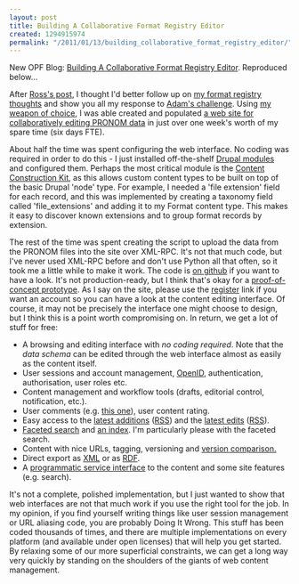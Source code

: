 ```yaml
---
layout: post
title: Building A Collaborative Format Registry Editor
created: 1294915974
permalink: "/2011/01/13/building_collaborative_format_registry_editor/"
---
```

<p>
New OPF Blog: <a href="">Building A Collaborative Format Registry Editor</a>. Reproduced below...
</p>
<!--break-->
<p>
After <a href="http://www.openplanetsfoundation.org/node/591">Ross's post</a>, I thought I'd better follow up on <a href="http://www.openplanetsfoundation.org/node/588">my format registry thoughts</a> and show you all my response to <a href="http://www.openplanetsfoundation.org/node/565">Adam's challenge</a>. Using <a href="http://drupal.org/">my weapon of choice</a>, I was able created and populated <a href="http://beta.domd.info/">a web site for collaboratively editing PRONOM data</a> in just over one week's worth of my spare time (six days FTE).
</p><p>
About half the time was spent configuring the web interface. No coding was required in order to do this - I just installed off-the-shelf <a href="http://drupal.org/project/modules">Drupal modules</a> and configured them. Perhaps the most critical module is the <a href="http://drupal.org/project/cck">Content Construction Kit</a>, as this allows custom content types to be built on top of the basic Drupal 'node' type. For example, I needed a 'file extension' field for each record, and this was implemented by creating a taxonomy field called 'file_extensions' and adding it to my Format content type. This makes it easy to discover known extensions and to group format records by extension.
</p><p>
The rest of the time was spent creating the script to upload the data from the PRONOM files into the site over XML-RPC. It's not that much code, but I've never used XML-RPC before and don't use Python all that often, so it took me a little while to make it work. The code is <a href="https://github.com/anjackson/foreg">on github</a> if you want to have a look. It's not production-ready, but I think that's okay for a <a href="http://beta.domd.info">proof-of-concept prototype</a>. As I say on the site, please use the <a href="http://beta.domd.info/user/register">register</a> link if you want an account so you can have a look at the content editing interface. Of course, it may not be precisely the interface one might choose to design, but I think this is a point worth compromising on. In return, we get a lot of stuff for free:
</p>
<ul>
<li>A browsing and editing interface with <i>no coding required</i>. Note that the <i>data schema</i> can be edited through the web interface almost as easily as the content itself.</li>
<li>User sessions and account management, <a href="http://openid.net/">OpenID</a>, authentication, authorisation, user roles etc.</li>
<li>Content management and workflow tools (drafts, editorial control, notification, etc.).</li>
<li>User comments (e.g. <a href="http://beta.domd.info/pronom/x-fmt/392#comment-1">this one</a>), user content rating.</li>
<li>Easy access to the <a href="http://beta.domd.info/">latest additions</a> (<a href="http://beta.domd.info/rss.xml">RSS</a>) and the <a href="http://beta.domd.info/tracker">latest edits</a> (<a href="http://beta.domd.info/recent-edits.rss.xml">RSS</a>).</li>
<li><a href="http://beta.domd.info/facets">Faceted search</a> and <a href="http://beta.domd.info/glossary">an index</a>. I'm particularly please with the faceted search.</li>
<li>Content with nice URLs, tagging, versioning and <a href="http://beta.domd.info/node/1338/revisions/view/9074/18869">version comparison.</a></li>
<li>Direct export as <a href="http://beta.domd.info/node/1338/xml">XML</a> or as <a href="http://beta.domd.info/node/1338/rdf">RDF</a>.</li>
<li>A <a href="http://drupal.org/project/services">programmatic service interface</a> to the content and some site features (e.g. search).</li>
</ul>
<p>
It's not a complete, polished implementation, but I just wanted to show that web interfaces are not that much work if you use the right tool for the job. In my opinion, if you find yourself writing things like user session management or URL aliasing code, you are probably Doing It Wrong. This stuff has been coded thousands of times, and there are multiple implementations on every platform (and available under open licenses) that will help you get started. By relaxing some of our more superficial constraints, we can get a long way very quickly by standing on the shoulders of the giants of web content management.
</p>
